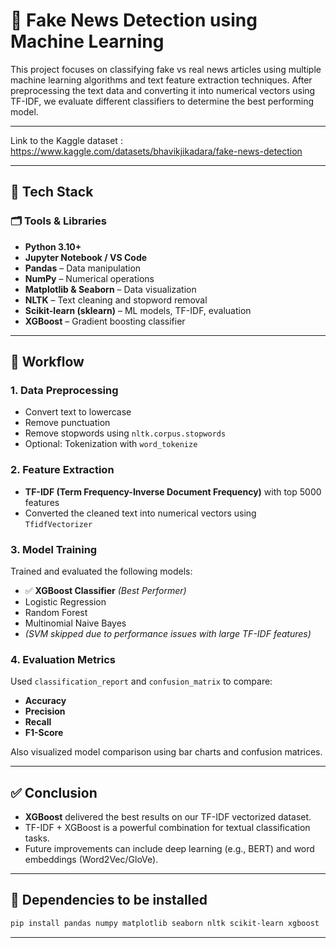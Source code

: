 # 🧠 Fake News Detection using Machine Learning 

This project focuses on classifying fake vs real news articles using multiple machine learning algorithms and text feature extraction techniques. After preprocessing the text data and converting it into numerical vectors using TF-IDF, we evaluate different classifiers to determine the best performing model.

---
Link to the Kaggle dataset : https://www.kaggle.com/datasets/bhavikjikadara/fake-news-detection

---
## 🚀 Tech Stack

### 🗂️ Tools & Libraries
- **Python 3.10+**
- **Jupyter Notebook / VS Code**
- **Pandas** – Data manipulation
- **NumPy** – Numerical operations
- **Matplotlib & Seaborn** – Data visualization
- **NLTK** – Text cleaning and stopword removal
- **Scikit-learn (sklearn)** – ML models, TF-IDF, evaluation
- **XGBoost** – Gradient boosting classifier

---

## 🔄 Workflow

### 1. **Data Preprocessing**
- Convert text to lowercase
- Remove punctuation
- Remove stopwords using `nltk.corpus.stopwords`
- Optional: Tokenization with `word_tokenize`

### 2. **Feature Extraction**
- **TF-IDF (Term Frequency-Inverse Document Frequency)** with top 5000 features
- Converted the cleaned text into numerical vectors using `TfidfVectorizer`

### 3. **Model Training**
Trained and evaluated the following models:
- ✅ **XGBoost Classifier** *(Best Performer)*
- Logistic Regression
- Random Forest
- Multinomial Naive Bayes
- *(SVM skipped due to performance issues with large TF-IDF features)*

### 4. **Evaluation Metrics**
Used `classification_report` and `confusion_matrix` to compare:
- **Accuracy**
- **Precision**
- **Recall**
- **F1-Score**

Also visualized model comparison using bar charts and confusion matrices.

---

## ✅ Conclusion

- **XGBoost** delivered the best results on our TF-IDF vectorized dataset.
- TF-IDF + XGBoost is a powerful combination for textual classification tasks.
- Future improvements can include deep learning (e.g., BERT) and word embeddings (Word2Vec/GloVe).

---

## 📌 Dependencies to be installed

```bash
pip install pandas numpy matplotlib seaborn nltk scikit-learn xgboost
```

---

